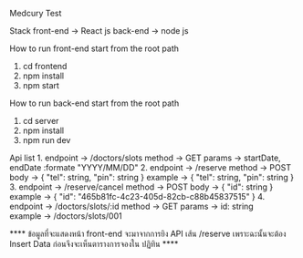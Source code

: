 Medcury Test

Stack
front-end -> React js
back-end -> node js

How to run front-end
  start from the root path
  1. cd frontend
  2. npm install
  3. npm start

How to run back-end
  start from the root path
  1. cd server
  2. npm install
  3. npm run dev


Api list
  1. 
    endpoint -> /doctors/slots 
    method -> GET
    params -> startDate, endDate :formate "YYYY/MM/DD"
  2. 
    endpoint -> /reserve
    method -> POST
    body -> {
                "tel": string,
                "pin": string
            }
    example -> {
                 "tel": string,
                 "pin": string
               }     
  3. 
    endpoint -> /reserve/cancel
    method -> POST
    body -> {
                "id": string
            }
    example -> {
                "id": "465b81fc-4c23-405d-82cb-c88b45837515"
               }
  4. 
    endpoint -> /doctors/slots/:id
    method -> GET
    params -> id: string     
    example -> /doctors/slots/001
    
  **** ข้อมูลที่จะแสดงหน้า front-end จะมาจากการยิง API เส้น /reserve เพราะฉะนั้นจะต้อง Insert Data ก่อนจึงจะเห็นตารางการจองใน ปฏิทิน ****
               
               
               
               
               
               
               
               
            
